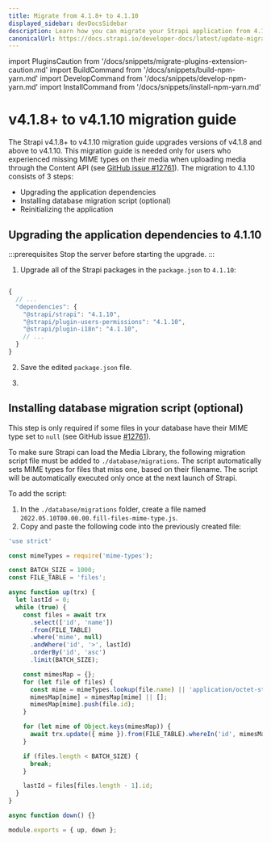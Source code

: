 ```yaml
---
title: Migrate from 4.1.8+ to 4.1.10
displayed_sidebar: devDocsSidebar
description: Learn how you can migrate your Strapi application from 4.1.8+ to 4.1.10.
canonicalUrl: https://docs.strapi.io/developer-docs/latest/update-migration-guides/migration-guides/v4/migration-guide-4.1.8+-to-4.1.10.html
---
```

import PluginsCaution from '/docs/snippets/migrate-plugins-extension-caution.md'
import BuildCommand from '/docs/snippets/build-npm-yarn.md'
import DevelopCommand from '/docs/snippets/develop-npm-yarn.md'
import InstallCommand from '/docs/snippets/install-npm-yarn.md'

# v4.1.8+ to v4.1.10 migration guide

The Strapi v4.1.8+ to v4.1.10 migration guide upgrades versions of v4.1.8 and above to v4.1.10. This migration guide is needed only for users who experienced missing MIME types on their media when uploading media through the Content API (see [GitHub issue #12761](https://github.com/strapi/strapi/issues/12761)). The migration to 4.1.10 consists of 3 steps:

- Upgrading the application dependencies
- Installing database migration script (optional)
- Reinitializing the application

<PluginsCaution components={props.components} />

## Upgrading the application dependencies to 4.1.10

:::prerequisites
Stop the server before starting the upgrade.
:::

1. Upgrade all of the Strapi packages in the `package.json` to `4.1.10`:

```jsx title="path: ./package.json"

{
  // ...
  "dependencies": {
    "@strapi/strapi": "4.1.10",
    "@strapi/plugin-users-permissions": "4.1.10",
    "@strapi/plugin-i18n": "4.1.10",
    // ...
  }
}

```

2. Save the edited `package.json` file.

3. <InstallCommand components={props.components} />


## Installing database migration script (optional)

This step is only required if some files in your database have their MIME type set to `null` (see GitHub issue [#12761](https://github.com/strapi/strapi/issues/12761)).

To make sure Strapi can load the Media Library, the following migration script file must be added to `./database/migrations`. The script automatically sets MIME types for files that miss one, based on their filename. The script will be automatically executed only once at the next launch of Strapi.

To add the script:

1. In the `./database/migrations` folder, create a file named `2022.05.10T00.00.00.fill-files-mime-type.js`.
2. Copy and paste the following code into the previously created file:

```jsx title="path: ./database/migrations"
'use strict'

const mimeTypes = require('mime-types');

const BATCH_SIZE = 1000;
const FILE_TABLE = 'files';

async function up(trx) {
  let lastId = 0;
  while (true) {
    const files = await trx
      .select(['id', 'name'])
      .from(FILE_TABLE)
      .where('mime', null)
      .andWhere('id', '>', lastId)
      .orderBy('id', 'asc')
      .limit(BATCH_SIZE);

    const mimesMap = {};
    for (let file of files) {
      const mime = mimeTypes.lookup(file.name) || 'application/octet-stream';
      mimesMap[mime] = mimesMap[mime] || [];
      mimesMap[mime].push(file.id);
    }

    for (let mime of Object.keys(mimesMap)) {
      await trx.update({ mime }).from(FILE_TABLE).whereIn('id', mimesMap[mime]);
    }

    if (files.length < BATCH_SIZE) {
      break;
    }

    lastId = files[files.length - 1].id;
  }
}

async function down() {}

module.exports = { up, down };
```

<BuildCommand components={props.components} />
<DevelopCommand components={props.components} />
